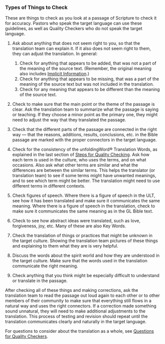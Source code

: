 ### Types of Things to Check

These are things to check as you look at a passage of Scripture to check it for accuracy. Pastors who speak the target language can use these guidelines, as well as Quality Checkers who do not speak the target language.

1. Ask about anything that does not seem right to you, so that the translation team can explain it. If it also does not seem right to them, they can adjust the translation. In general:

    1. Check for anything that appears to be added, that was not a part of the meaning of the source text. (Remember, the original meaning also includes [Implicit Information](../../translate/figs-explicit/01.md).)
    1. Check for anything that appears to be missing, that was a part of the meaning of the source text but was not included in the translation.
    1. Check for any meaning that appears to be different than the meaning of the source text.

1. Check to make sure that the main point or the theme of the passage is clear. Ask the translation team to summarize what the passage is saying or teaching. If they choose a minor point as the primary one, they might need to adjust the way that they translated the passage.
1. Check that the different parts of the passage are connected in the right way — that the reasons, additions, results, conclusions, etc. in the Bible passage are marked with the proper connectors in the target language.
1. Check for the consistency of the unfoldingWord® Translation Words, as explained in the last section of [Steps for Quality Checking](../vol2-steps/01.md). Ask how each term is used in the culture, who uses the terms, and on what occasions. Also ask what other terms are similar and what the differences are between the similar terms. This helps the translator (or translation team) to see if some terms might have unwanted meanings, and to see which term might be better. The translation might need to use different terms in different contexts.
1. Check figures of speech. Where there is a figure of speech in the ULT, see how it has been translated and make sure it communicates the same meaning. Where there is a figure of speech in the translation, check to make sure it communicates the same meaning as in the GL Bible text.
1. Check to see how abstract ideas were translated, such as love, forgiveness, joy, etc. Many of these are also Key Words.
1. Check the translation of things or practices that might be unknown in the target culture. Showing the translation team pictures of these things and explaining to them what they are is very helpful.
1. Discuss the words about the spirit world and how they are understood in the target culture. Make sure that the words used in the translation communicate the right meaning.
1. Check anything that you think might be especially difficult to understand or translate in the passage.

After checking all of these things and making corrections, ask the translation team to read the passage out loud again to each other or to other members of their community to make sure that everything still flows in a natural way and uses the right connectors. If a correction made something sound unnatural, they will need to make additional adjustments to the translation. This process of testing and revision should repeat until the translation communicates clearly and naturally in the target language.

For questions to consider about the translation as a whole, see [Questions for Quality Checkers](../level3-questions/01.md).
